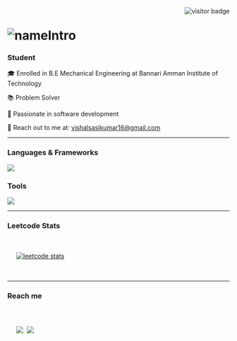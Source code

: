 <img align="right" src="https://visitor-badge.laobi.icu/badge?page_id=vishalsasikumar.vishalsasikumar" alt="visitor badge"/>
<br>
<h1 align="left" style="margin-top: 30px;">
    <img src="https://readme-typing-svg.demolab.com?font=Fira+Code&pause=1000&center=true&multiline=true&random=true&width=435&lines=Hello!!+This+is+ Vishal&color=8892BF" alt="nameIntro" />
</h1>
<h3 align="left"><strong>Student</strong></h3>
<div align="left">
  <p>🎓 Enrolled in B.E Mechanical Engineering at Bannari Amman Institute of Technology</p>
  <p>📚 Problem Solver</p>
  <p>🧠 Passionate in software development</p>
  <p>📧 Reach out to me at: <a href="mailto:vishalsasikumar16@gmail.com">vishalsasikumar16@gmail.com</a></p>
</div>

<hr>

<h3 align="left"><strong>Languages & Frameworks</strong></h3>
<p align="left">
    <img src="https://skillicons.dev/icons?i=c,python,html,css" />
</p>
<h3><strong>Tools</strong></h3>
  <img src="https://skillicons.dev/icons?i=github,git,figma,vscode" />
<p>


<hr>
<h3 align="left"><strong>Leetcode Stats </strong> </h3>

<div align="left" style="padding: 20px;">

<!--START_SECTION:waka-->

<!--END_SECTION:waka-->

<!-- <a href="https://github.com/vishalsasikumar"><img src="https://github-readme-streak-stats.herokuapp.com?user=vishalsasikumar&theme=dark&hide_border=true" alt="GitHub Streak" /></a><br><br> -->
<a href="https://leetcode.com/u/vishalsasikumar016/"><img src="https://leetcard.jacoblin.cool/vishalsasikumar016" alt="leetcode stats"></a>

</div>
<hr>
<h3>Reach me<h3>
<div align="left" style="padding: 20px;">

<a href="mailto:vishalsasikumar16.com"><img src="https://skillicons.dev/icons?i=gmail&theme=light"></a>&nbsp;
<a href="https://github.com/VISHALSASIKUMAR"><img src="https://skillicons.dev/icons?i=github&theme=light"></a>&nbsp;
<!-- <a href="https://www.linkedin.com/in/praveenraam/"><img src="https://skillicons.dev/icons?i=linkedin&theme=light" alt="LinkedIn" /></a>&nbsp; -->

<!-- <a href="https://www.instagram.com/praveen.raam_/"><img src="https://skillicons.dev/icons?i=instagram&theme=light"></a>&nbsp; -->


</div>
